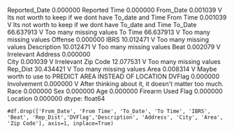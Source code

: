 Reported_Date         0.000000
Reported Time         0.000000
From_Date             0.001039  V Its not worth to keep if we dont have To_date and Time
From Time             0.001039  V Its not worth to keep if we dont have To_date and Time
To_Date              66.637913  V Too many missing values
To Time              66.637913  V Too many missing values
Offense               0.000000
IBRS                 10.012471  V Too many missing values
Description          10.012471  V Too many missing values
Beat                  0.002079  V Irrelevant
Address               0.000000  
City                  0.001039  V Irrelevant
Zip Code             12.077531  V Too many missing values
Rep_Dist             30.434421  V Too many missing values
Area                  0.008314  V Maybe worth to use to PREDICT AREA INSTEAD OF LOCATION
DVFlag                0.000000  
Involvement           0.000000  V After thinking about it, it doesn't matter too much.
Race                  0.000000
Sex                   0.000000
Age                   0.000000
Firearm Used Flag     0.000000
Location              0.000000
dtype: float64

    #df.drop(['From_Date', 'From Time', 'To_Date', 'To Time', 'IBRS', 'Beat', 'Rep_Dist','DVFlag','Description', 'Address', 'City', 'Area', 'Zip Code'], axis=1, inplace=True)

